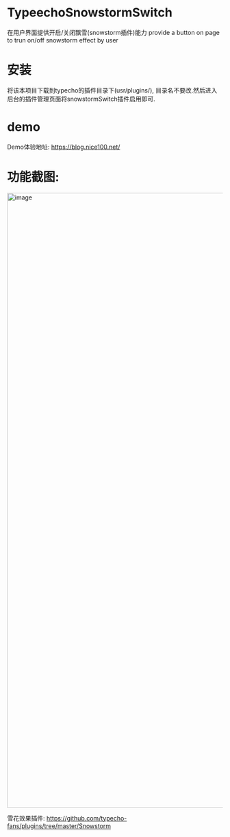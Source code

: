 # TypeechoSnowstormSwitch
在用户界面提供开启/关闭飘雪(snowstorm插件)能力
provide a button on page to trun on/off snowstorm effect by user

# 安装
将该本项目下载到typecho的插件目录下(usr/plugins/), 目录名不要改.然后进入后台的插件管理页面将snowstormSwitch插件启用即可.

# demo
Demo体验地址: https://blog.nice100.net/

# 功能截图:
<img width="1435" alt="image" src="https://user-images.githubusercontent.com/31027010/214362517-443d6d44-7f80-4a73-b521-9b97976da06e.png">

雪花效果插件: https://github.com/typecho-fans/plugins/tree/master/Snowstorm
